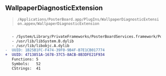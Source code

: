 ## WallpaperDiagnosticExtension

> `/Applications/PosterBoard.app/PlugIns/WallpaperDiagnosticExtension.appex/WallpaperDiagnosticExtension`

```diff

   - /System/Library/PrivateFrameworks/PosterBoardServices.framework/PosterBoardServices
   - /usr/lib/libSystem.B.dylib
   - /usr/lib/libobjc.A.dylib
-  UUID: 1B25B1FC-F474-39F0-9B4F-B7E1CB017774
+  UUID: 4713851A-1678-37C5-8ACB-8B3DFE21F934
   Functions: 5
   Symbols:   52
   CStrings:  41

```
